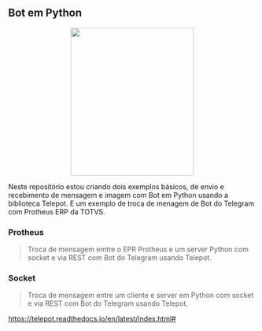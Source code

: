 ## Bot em Python

<p align="center">
  <img src="https://core.telegram.org/file/811140327/1/zlN4goPTupk/9ff2f2f01c4bd1b013" width="250" height="300">
</p>


Neste repositório estou criando dois exemplos básicos, de envio e recebimento de mensagem e imagem com Bot em Python usando a biblioteca Telepot. E um exemplo de troca de menagem de Bot do Telegram com Protheus ERP da TOTVS.

### **Protheus**
> Troca de mensagem emtre o EPR Protheus e um server Python com socket e via REST com Bot do Telegram usando Telepot.

### **Socket**
> Troca de mensagem entre um cliente e server em Python com socket e via REST com Bot do Telegram usando Telepot. 

https://telepot.readthedocs.io/en/latest/index.html#
